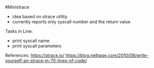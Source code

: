 #Ministrace
- idea based on strace utility
- currently reports only syscall number and the return value


Tasks in Line:
- print syscall name
- print syscall parameters

References:
https://strace.io/
https://blog.nelhage.com/2010/08/write-yourself-an-strace-in-70-lines-of-code/
